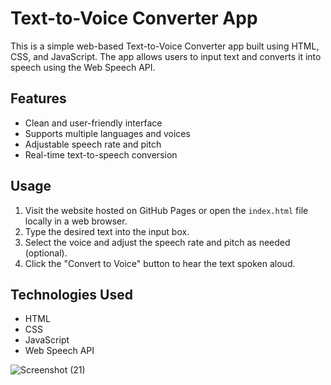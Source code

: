 # Text-to-Voice Converter App

This is a simple web-based Text-to-Voice Converter app built using HTML, CSS, and JavaScript. The app allows users to input text and converts it into speech using the Web Speech API.

## Features
- Clean and user-friendly interface
- Supports multiple languages and voices
- Adjustable speech rate and pitch
- Real-time text-to-speech conversion

## Usage
1. Visit the website hosted on GitHub Pages or open the `index.html` file locally in a web browser.
2. Type the desired text into the input box.
3. Select the voice and adjust the speech rate and pitch as needed (optional).
4. Click the "Convert to Voice" button to hear the text spoken aloud.

## Technologies Used
- HTML
- CSS
- JavaScript
- Web Speech API

![Screenshot (21)](https://github.com/user-attachments/assets/ffda5bb1-0173-4646-80a2-43d67148a5e0)



